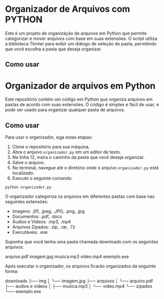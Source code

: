 
# Organizador de Arquivos com PYTHON

Este é um projeto de organização de arquivos em Python que permite categorizar e mover arquivos com base em suas extensões. O script utiliza a biblioteca Tkinter para exibir um diálogo de seleção de pasta, permitindo que você escolha a pasta que deseja organizar.


## Como usar

# Organizador de arquivos em Python

Este repositório contém um código em Python que organiza arquivos em pastas de acordo com suas extensões. O código é simples e fácil de usar, e pode ser usado para organizar qualquer pasta de arquivos.

## Como usar

Para usar o organizador, siga estas etapas:

1. Clone o repositório para sua máquina.
2. Abra o arquivo `organizador.py` em um editor de texto.
3. Na linha 12, insira o caminho da pasta que você deseja organizar.
4. Salve o arquivo.
5. No terminal, navegue até o diretório onde o arquivo `organizador.py` está localizado.
6. Execute o seguinte comando:

```python: 
python organizador.py
```
O organizador categoriza os arquivos em diferentes pastas com base nas seguintes extensões:

* Imagens: .jfif, .jpeg, .JPG, .png, .jpg
* Documentos: .pdf, .docx
* Áudios e Vídeos: .mp3, .mp4
* Arquivos Zipados: .zip, .rar, .7z
* Executáveis: .exe

Suponha que você tenha uma pasta chamada downloads com os seguintes arquivos:

arquivo.pdf
imagem.jpg
musica.mp3
video.mp4
exemplo.exe

Após executar o organizador, os arquivos ficarão organizados da seguinte forma:

downloads
├── img 
│   └── imagem.jpg
├── arquivos
│   └── arquivo.pdf
├── audios e videos
│   ├── musica.mp3
│   └── video.mp4
└── zipados
    └── exemplo.exe

